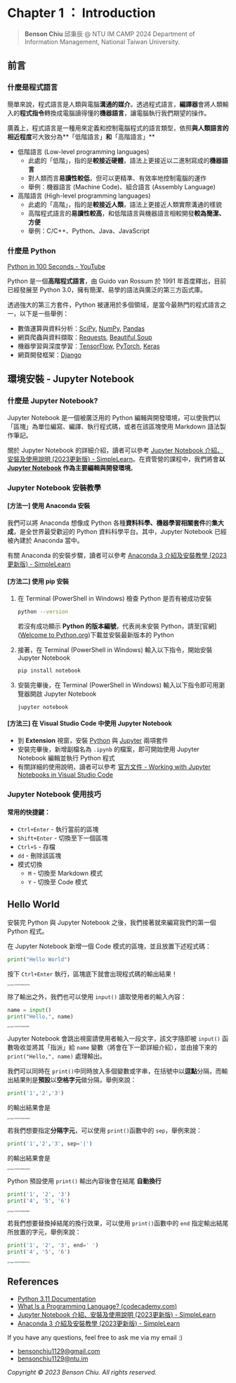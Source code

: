 # Chapter 1 ： Introduction

> **Benson Chiu** 邱秉辰 @ NTU IM CAMP 2024
> Department of Information Management, National Taiwan University.

## 前言

### 什麼是程式語言

簡單來說，程式語言是人類與電腦**溝通的媒介**。透過程式語言，**編譯器**會將人類輸入的**程式指令**轉換成電腦讀得懂的**機器語言**，讓電腦執行我們期望的操作。

廣義上，程式語言是一種用來定義和控制電腦程式的語言類型，依照**與人類語言的相近程度**可大致分為**「低階語言」**和**「高階語言」**

- 低階語言 (Low-level programming languages)
  - 此處的「低階」，指的是**較接近硬體**，語法上更接近以二進制寫成的**機器語言**
  - 對人類而言**易讀性較低**，但可以更精準、有效率地控制電腦的運作
  - 舉例：機器語言 (Machine Code)、組合語言 (Assembly Language)
- 高階語言 (High-level programming languages)
  - 此處的「高階」，指的是**較接近人類**，語法上更接近人類實際溝通的樣貌
  - 高階程式語言的**易讀性較高**，和低階語言與機器語言相較開發**較為簡潔、方便**
  - 舉例：C/C++、Python、Java、JavaScript

### 什麼是 Python

[Python in 100 Seconds - YouTube](https://www.youtube.com/watch?v=x7X9w_GIm1s)

Python 是一個**高階程式語言**，由 Guido van Rossum 於 1991 年首度釋出，目前已經發展至 Python 3.0，擁有簡潔、易學的語法與廣泛的第三方函式庫。

透過強大的第三方套件，Python 被運用於多個領域，是當今最熱門的程式語言之一，以下是一些舉例：

- 數值運算與資料分析：[SciPy](http://scipy.org/), [NumPy](https://numpy.org/), [Pandas](https://pandas.pydata.org/)
- 網頁爬蟲與資料擷取：[Requests](https://pypi.org/project/requests/), [Beautiful Soup](http://www.crummy.com/software/BeautifulSoup/)
- 機器學習與深度學習：[TensorFlow](https://www.tensorflow.org/), [PyTorch](https://pytorch.org/), [Keras](https://keras.io/)
- 網頁開發框架：[Django](http://www.djangoproject.com/) 

## 環境安裝 - Jupyter Notebook

### 什麼是 Jupyter Notebook?

Jupyter Notebook 是一個被廣泛用的 Python 編輯與開發環境，可以使我們以「區塊」為單位編寫、編譯、執行程式碼，或者在該區塊使用 Markdown 語法製作筆記。

關於 Jupyter Notebook 的詳細介紹，讀者可以參考 [Jupyter Notebook 介紹、安裝及使用說明 (2023更新版) - SimpleLearn](https://simplelearn.tw/jupyter-notebook-intro-and-tutorial/)。在資管營的課程中，我們將會**以 [Jupyter Notebook](https://jupyter.org/) 作為主要編輯與開發環境**。

### Jupyter Notebook 安裝教學

#### [方法一] 使用 Anaconda 安裝 

我們可以將 Anaconda 想像成 Python 各種**資料科學、機器學習相關套件**的**集大成**，是全世界最受歡迎的 Python 資料科學平台。其中，Jupyter Notebook 已經被內建於 Anaconda 當中。

有關 Anaconda 的安裝步驟，讀者可以參考 [Anaconda 3 介紹及安裝教學 (2023更新版) - SimpleLearn](https://simplelearn.tw/anaconda-3-intro-and-installation-guide/)

#### [方法二] 使用 pip 安裝

1. 在 Terminal (PowerShell in Windows) 檢查 Python 是否有被成功安裝

   ```bash
   python --version
   ```

    若沒有成功顯示 **Python 的版本編號**，代表尚未安裝 Python，請至[官網]([Welcome to Python.org](https://www.python.org/))下載並安裝最新版本的 Python

2. 接著，在 Terminal (PowerShell in Windows) 輸入以下指令，開始安裝 Jupyter Notebook

   ```bash
   pip install notebook
   ```

3. 安裝完畢後，在 Terminal (PowerShell in Windows) 輸入以下指令即可用瀏覽器開啟 Jupyter Notebook

   ```
   jupyter notebook
   ```

#### [方法三] 在 Visual Studio Code 中使用 Jupyter Notebook 

- 到 **Extension** 視窗，安裝 [Python](https://marketplace.visualstudio.com/items?itemName=ms-python.python) 與 [Jupyter](https://marketplace.visualstudio.com/items?itemName=ms-toolsai.jupyter) 兩項套件
- 安裝完畢後，新增副檔名為 `.ipynb` 的檔案，即可開始使用 Jupyter Notebook 編輯並執行 Python 程式
- 有關詳細的使用說明，讀者可以參考 [官方文件 - Working with Jupyter Notebooks in Visual Studio Code](https://code.visualstudio.com/docs/datascience/jupyter-notebooks)

### Jupyter Notebook 使用技巧

#### 常用的快捷鍵：

- `Ctrl+Enter` - 執行當前的區塊
- `Shift+Enter` -  切換至下一個區塊
- `Ctrl+S` - 存檔
- `dd` - 刪除該區塊
- 模式切換
  - `M` -  切換至 Markdown 模式 
  -  `Y` - 切換至 Code 模式

## Hello World

安裝完 Python 與 Jupyter Notebook 之後，我們接著就來編寫我們的第一個 Python 程式。

在 Jupyter Notebook 新增一個 Code 模式的區塊，並且放置下述程式碼：

```py
print("Hello World")
```

按下 `Ctrl+Enter` 執行，區塊底下就會出現程式碼的輸出結果！

<img src="image-20230729164214736.png" alt="image-20230729164214736" style="zoom:25%;" />

除了輸出之外，我們也可以使用 `input()` 讀取使用者的輸入內容：

```py
name = input()
print("Hello,", name)
```

<img src="image-20230729164513687.png" alt="image-20230729164513687" style="zoom:25%;" />

Jupyter Notebook 會跳出視窗請使用者輸入一段文字，該文字隨即被 `input()` 函數吸收並將其「指派」給 `name` 變數（將會在下一節詳細介紹），並由接下來的 `print("Hello,", name)` 處理輸出。

我們可以同時在 `print()`中同時放入多個變數或字串，在括號中以**逗點**分隔，而輸出結果則是**預設**以**空格字元**做分隔，舉例來說：

```python
print('1','2','3')
```

的輸出結果會是

<img src="image-20230729165058058.png" alt="image-20230729165058058" style="zoom:25%;" />

若我們想要指定**分隔字元**，可以使用 `print()`函數中的  `sep`，舉例來說：

```python
print('1','2','3', sep='|')
```

的輸出結果會是

<img src="image-20230729165444323.png" alt="image-20230729165444323" style="zoom:25%;" />

Python 預設使用 `print()` 輸出內容後會在結尾 **自動換行**

```py
print('1', '2', '3')
print('4', '5', '6')
```

<img src="image-20230729165826867.png" alt="image-20230729165826867" style="zoom:25%;" />

若我們想要替換掉結尾的換行效果，可以使用 `print()`函數中的  `end` 指定輸出結尾所放置的字元，舉例來說：

```py
print('1', '2', '3', end=' ')
print('4', '5', '6')
```

<img src="image-20230729165957202.png" alt="image-20230729165957202" style="zoom:25%;" />



## References

- [Python 3.11 Documentation]( https://docs.python.org/3/contents.html)
- [What Is a Programming Language? (codecademy.com)](https://www.codecademy.com/resources/blog/programming-languages/)
-  [Jupyter Notebook 介紹、安裝及使用說明 (2023更新版) - SimpleLearn](https://simplelearn.tw/jupyter-notebook-intro-and-tutorial/)
-  [Anaconda 3 介紹及安裝教學 (2023更新版) - SimpleLearn](https://simplelearn.tw/anaconda-3-intro-and-installation-guide/)

If you have any questions, feel free to ask me via my email :) 

- [bensonchiu1129@gmail.com](mailto:bensonchiu1129@gmail.com)
- [bensonchiu1129@ntu.im](https://imbensonchiu.github.io/bensonchiu1129@ntu.im)

*Copyright © 2023 Benson Chiu. All rights reserved.*